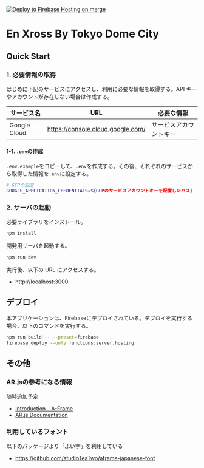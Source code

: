 [![Deploy to Firebase Hosting on merge](https://github.com/teritamas/en-xross-xr-hackathon/actions/workflows/firebase-hosting-merge.yml/badge.svg?branch=main)](https://github.com/teritamas/en-xross-xr-hackathon/actions/workflows/firebase-hosting-merge.yml)

# En Xross By Tokyo Dome City

## Quick Start

### 1. 必要情報の取得

はじめに下記のサービスにアクセスし、利用に必要な情報を取得する。API キーやアカウントが存在しない場合は作成する。

| サービス名   | URL                               | 必要な情報             |
| ------------ | --------------------------------- | ---------------------- |
| Google Cloud | https://console.cloud.google.com/ | サービスアカウントキー |

#### 1-1. `.env`の作成

`.env.example`をコピーして、`.env`を作成する。その後、それぞれのサービスから取得した情報を`.env`に設定する。

```bash
# GCPの設定
GOOGLE_APPLICATION_CREDENTIALS=${GCPのサービスアカウントキーを配置したパス}
```

### 2. サーバの起動

必要ライブラリをインストール。

```bash
npm install
```

開発用サーバを起動する。

```bash
npm run dev
```

実行後、以下の URL にアクセスする。

- http://localhost:3000

## デプロイ

本アプリケーションは、Firebaseにデプロイされている。デプロイを実行する場合、以下のコマンドを実行する。

```bash
npm run build -- --preset=firebase
firebase deploy --only functions:server,hosting
```

## その他

### AR.jsの参考になる情報

随時追加予定

- [Introduction – A-Frame](https://aframe.io/docs/1.5.0/introduction/)
- [AR.js Documentation](https://ar-js-org.github.io/AR.js-Docs/)

### 利用しているフォント

以下のパッケージより「ふい字」を利用している

- https://github.com/studioTeaTwo/aframe-japanese-font
